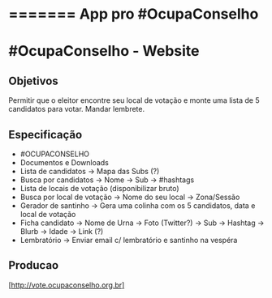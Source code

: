 =======
App pro #OcupaConselho
=======
# #OcupaConselho - Website

## Objetivos

Permitir que o eleitor encontre seu local de votação e monte uma lista de 5 candidatos para votar. Mandar lembrete.

## Especificação

* #OCUPACONSELHO
* Documentos e Downloads
* Lista de candidatos
	-> Mapa das Subs (?)
* Busca por candidatos
	-> Nome
	-> Sub
	-> #hashtags
* Lista de locais de votação (disponibilizar bruto)
* Busca por local de votação
	-> Nome do seu local
	-> Zona/Sessão
* Gerador de santinho
	-> Gera uma colinha com os 5 candidatos, data e local de votação
* Ficha candidato 
	-> Nome de Urna
	-> Foto (Twitter?)
	-> Sub
	-> Hashtag
	-> Blurb
	-> Idade
	-> Link (?)
* Lembratório
	-> Enviar email c/ lembratório e santinho na vespéra


## Producao

[http://vote.ocupaconselho.org.br]
